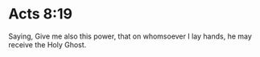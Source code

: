 # Acts 8:19

Saying, Give me also this power, that on whomsoever I lay hands, he may receive the Holy Ghost.